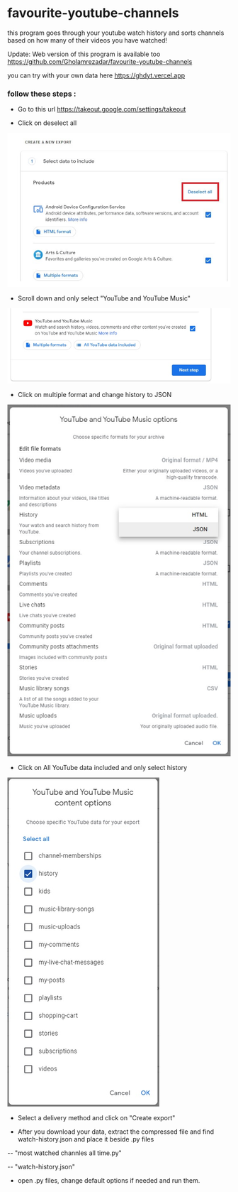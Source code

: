 # favourite-youtube-channels
this program goes through your youtube watch history and sorts channels based on how many of their videos you have watched!

Update:
Web version of this program is available too https://github.com/Gholamrezadar/favourite-youtube-channels

you can try with your own data here https://ghdyt.vercel.app

### follow these steps : 
* Go to this url https://takeout.google.com/settings/takeout

* Click on deselect all

![second image](https://github.com/Gholamrezadar/favourite-youtube-channels/blob/main/images/second%20step.jpg?raw=true)

* Scroll down and only select "YouTube and YouTube Music"

![third image](https://github.com/Gholamrezadar/favourite-youtube-channels/blob/main/images/third%20step.jpg?raw=true)

* Click on multiple format and change history to JSON

![fourth image](https://github.com/Gholamrezadar/favourite-youtube-channels/blob/main/images/fourth%20step.jpg?raw=true)

* Click on All YouTube data included and only select history

![fifth image](https://github.com/Gholamrezadar/favourite-youtube-channels/blob/main/images/fifth%20step.jpg?raw=true)

* Select a delivery method and click on "Create export"

* After you download your data, extract the compressed file and find watch-history.json and place it beside .py files


-- "most watched channles all time.py"

-- "watch-history.json"

* open .py files, change default options if needed and run them.
